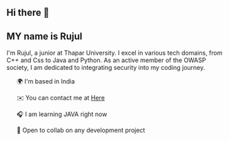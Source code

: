 ## Hi there 👋 
## MY name is Rujul 

I'm Rujul, a junior at Thapar University. I excel in various tech domains, from C++ and Css to Java and Python. As an active member of the OWASP society, I am dedicated to integrating security into my coding journey.

<ul> 🌍 I'm based in India </ul>
<ul> ✉️ You can contact me at <a href="https://mail.google.com/mail/?view=cm&fs=1&to=rujulgoel.13309@gmail.com&su=SUBJECT&body=BODY">Here</a> </ul>
<ul> 🎧 I am learning JAVA right now </ul>
<ul> 🤝 Open to collab on any development project </ul>

